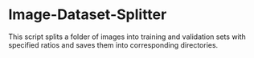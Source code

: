 # Image-Dataset-Splitter
This script splits a folder of images into training and validation sets with specified ratios and saves them into corresponding directories.
